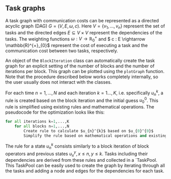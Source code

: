 ## Task graphs

A task graph with communication costs can be represented as a directed acyclic graph (DAG) $G=(V,E,\omega, c)$. 
Here $V = \{v_1, ..., v_n\}$ represent the set of tasks and the directed edges $E \subseteq V \times V$ represent the 
dependencies of the tasks. The weighting functions $\omega : V \rightarrow \mathbb{R}^{+}_{0}$ and $ c : E \rightarrow 
\mathbb{R}^{+}_{0}$ represent the cost of executing a task and the communication cost between two tasks, respectively.

An object of the `BlockIteration` class can automatically create the task graph for an explicit setting of the number
of blocks and the number of iterations per block. This graph can be plotted using the `plotGraph` function. Note that
the procedure described below works completely internally, so the user usually does not interact with the classes. 
 
For each time $n=1,...,N$ and each iteration $k=1...,K$, i.e. specifically $u_{n}^{k}$, a rule is created based on the 
block iteration and the initial guess $u_0^0$. This rule is simplified using existing rules and mathematical operations.
The pseudocode for the optimization looks like this:


```python
for all iterations k=1,...,K 
    for all blocks n=1,...,N
        Create rule to calculate $u_{n}^{k}$ based on $u_{0}^{0}$
        Simplify the rule based on mathematical operations and existing rules
```

The rule for a state $u_{n}^{k}$ consists similarly to a block iteration of block operators and previous states 
$u_{x}^{y}, x \leq n, y \leq k$. Tasks including their dependencies are derived from these rules and collected in a
`TaskPool. This TaskPool can be easily used to create the graph by iterating through all the tasks and adding a node 
and edges for the dependencies for each task.
